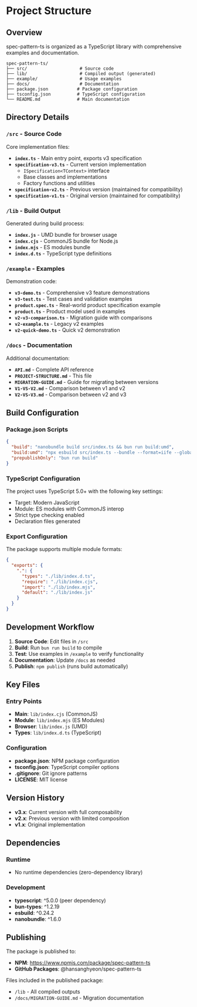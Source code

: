 # Project Structure

## Overview

spec-pattern-ts is organized as a TypeScript library with comprehensive examples and documentation.

```
spec-pattern-ts/
├── src/                    # Source code
├── lib/                    # Compiled output (generated)
├── example/                # Usage examples
├── docs/                   # Documentation
├── package.json           # Package configuration
├── tsconfig.json          # TypeScript configuration
└── README.md              # Main documentation
```

## Directory Details

### `/src` - Source Code

Core implementation files:

- **`index.ts`** - Main entry point, exports v3 specification
- **`specification-v3.ts`** - Current version implementation
  - `ISpecification<TContext>` interface
  - Base classes and implementations
  - Factory functions and utilities
- **`specification-v2.ts`** - Previous version (maintained for compatibility)
- **`specification-v1.ts`** - Original version (maintained for compatibility)

### `/lib` - Build Output

Generated during build process:

- **`index.js`** - UMD bundle for browser usage
- **`index.cjs`** - CommonJS bundle for Node.js
- **`index.mjs`** - ES modules bundle
- **`index.d.ts`** - TypeScript type definitions

### `/example` - Examples

Demonstration code:

- **`v3-demo.ts`** - Comprehensive v3 feature demonstrations
- **`v3-test.ts`** - Test cases and validation examples
- **`product.spec.ts`** - Real-world product specification example
- **`product.ts`** - Product model used in examples
- **`v2-v3-comparison.ts`** - Migration guide with comparisons
- **`v2-example.ts`** - Legacy v2 examples
- **`v2-quick-demo.ts`** - Quick v2 demonstration

### `/docs` - Documentation

Additional documentation:

- **`API.md`** - Complete API reference
- **`PROJECT-STRUCTURE.md`** - This file
- **`MIGRATION-GUIDE.md`** - Guide for migrating between versions
- **`V1-VS-V2.md`** - Comparison between v1 and v2
- **`V2-VS-V3.md`** - Comparison between v2 and v3

## Build Configuration

### Package.json Scripts

```json
{
  "build": "nanobundle build src/index.ts && bun run build:umd",
  "build:umd": "npx esbuild src/index.ts --bundle --format=iife --global-name=SpecPattern --outfile=lib/index.js --sourcemap --external:tslib",
  "prepublishOnly": "bun run build"
}
```

### TypeScript Configuration

The project uses TypeScript 5.0+ with the following key settings:

- Target: Modern JavaScript
- Module: ES modules with CommonJS interop
- Strict type checking enabled
- Declaration files generated

### Export Configuration

The package supports multiple module formats:

```json
{
  "exports": {
    ".": {
      "types": "./lib/index.d.ts",
      "require": "./lib/index.cjs",
      "import": "./lib/index.mjs",
      "default": "./lib/index.js"
    }
  }
}
```

## Development Workflow

1. **Source Code**: Edit files in `/src`
2. **Build**: Run `bun run build` to compile
3. **Test**: Use examples in `/example` to verify functionality
4. **Documentation**: Update `/docs` as needed
5. **Publish**: `npm publish` (runs build automatically)

## Key Files

### Entry Points

- **Main**: `lib/index.cjs` (CommonJS)
- **Module**: `lib/index.mjs` (ES Modules)
- **Browser**: `lib/index.js` (UMD)
- **Types**: `lib/index.d.ts` (TypeScript)

### Configuration

- **package.json**: NPM package configuration
- **tsconfig.json**: TypeScript compiler options
- **.gitignore**: Git ignore patterns
- **LICENSE**: MIT license

## Version History

- **v3.x**: Current version with full composability
- **v2.x**: Previous version with limited composition
- **v1.x**: Original implementation

## Dependencies

### Runtime
- No runtime dependencies (zero-dependency library)

### Development
- **typescript**: ^5.0.0 (peer dependency)
- **bun-types**: ^1.2.19
- **esbuild**: ^0.24.2
- **nanobundle**: ^1.6.0

## Publishing

The package is published to:
- **NPM**: https://www.npmjs.com/package/spec-pattern-ts
- **GitHub Packages**: @hansanghyeon/spec-pattern-ts

Files included in the published package:
- `/lib` - All compiled outputs
- `/docs/MIGRATION-GUIDE.md` - Migration documentation
